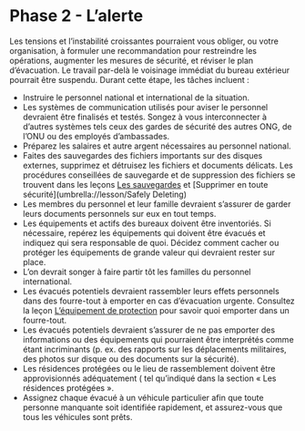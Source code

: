 [Title]: # (Phase 2 - L’alerte)
[Order]: # (1)

# Phase 2 - L’alerte

Les tensions et l’instabilité croissantes pourraient vous obliger, ou votre organisation, à formuler une recommandation pour restreindre les opérations, augmenter les mesures de sécurité, et réviser le plan d’évacuation. Le travail par-delà le voisinage immédiat du bureau extérieur pourrait être suspendu. Durant cette étape, les tâches incluent :

* Instruire le personnel national et international de la situation.
* Les systèmes de communication utilisés pour aviser le personnel devraient être finalisés et testés. Songez à vous interconnecter à d’autres systèmes tels ceux des gardes de sécurité des autres ONG, de l’ONU ou des employés d’ambassades.
* Préparez les salaires et autre argent nécessaires au personnel national.
* Faites des sauvegardes des fichiers importants sur des disques externes, supprimez et détruisez les fichiers et documents délicats. Les procédures conseillées de sauvegarde et de suppression des fichiers se trouvent dans les leçons [Les sauvegardes](umbrella://lesson/backing-up/1) et [Supprimer en toute sécurité](umbrella://lesson/Safely Deleting)
* Les membres du personnel et leur famille devraient s’assurer de garder leurs documents personnels sur eux en tout temps.
* Les équipements et actifs des bureaux doivent être inventoriés. Si nécessaire, repérez les équipements qui doivent être évacués et indiquez qui sera responsable de quoi. Décidez comment cacher ou protéger les équipements de grande valeur qui devraient rester sur place.
* L’on devrait songer à faire partir tôt les familles du personnel international.
* Les évacués potentiels devraient rassembler leurs effets personnels dans des fourre-tout à emporter en cas d’évacuation urgente. Consultez la leçon [L’équipement de protection](umbrella://lesson/protective-equipment) pour savoir quoi emporter dans un fourre-tout.
* Les évacués potentiels devraient s’assurer de ne pas emporter des informations ou des équipements qui pourraient être interprétés comme étant incriminants (p. ex. des rapports sur les déplacements militaires, des photos sur disque ou des documents sur la sécurité).
* Les résidences protégées ou le lieu de rassemblement doivent être approvisionnés adéquatement ( tel qu’indiqué dans la section « Les résidences protégées ».
* Assignez chaque évacué à un véhicule particulier afin que toute personne manquante soit identifiée rapidement, et assurez-vous que tous les véhicules sont prêts.